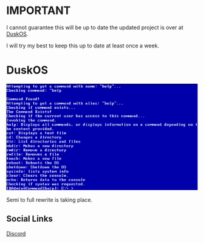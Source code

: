 # IMPORTANT #
I cannot guarantee this will be up to date the updated project is over at [DuskOS](https://bitbucket.org/nerdhubtech/duskos/src/Dev2022/).

I will try my best to keep this up to date at least once a week.

# DuskOS #

![DuskOS](https://github.com/xccoreco/DuskOS/blob/master/duskos001.png)

Semi to full rewrite is taking place.

## Social Links ##
[Discord](https://discord.gg/Nqt6AqHbsP)

